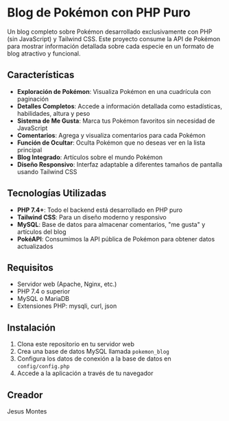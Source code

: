 # Blog de Pokémon con PHP Puro

Un blog completo sobre Pokémon desarrollado exclusivamente con PHP (sin JavaScript) y Tailwind CSS. Este proyecto consume la API de Pokémon para mostrar información detallada sobre cada especie en un formato de blog atractivo y funcional.

## Características

- **Exploración de Pokémon**: Visualiza Pokémon en una cuadrícula con paginación
- **Detalles Completos**: Accede a información detallada como estadísticas, habilidades, altura y peso
- **Sistema de Me Gusta**: Marca tus Pokémon favoritos sin necesidad de JavaScript
- **Comentarios**: Agrega y visualiza comentarios para cada Pokémon
- **Función de Ocultar**: Oculta Pokémon que no deseas ver en la lista principal
- **Blog Integrado**: Artículos sobre el mundo Pokémon
- **Diseño Responsivo**: Interfaz adaptable a diferentes tamaños de pantalla usando Tailwind CSS

## Tecnologías Utilizadas

- **PHP 7.4+**: Todo el backend está desarrollado en PHP puro
- **Tailwind CSS**: Para un diseño moderno y responsivo
- **MySQL**: Base de datos para almacenar comentarios, "me gusta" y artículos del blog
- **PokéAPI**: Consumimos la API pública de Pokémon para obtener datos actualizados

## Requisitos

- Servidor web (Apache, Nginx, etc.)
- PHP 7.4 o superior
- MySQL o MariaDB
- Extensiones PHP: mysqli, curl, json

## Instalación

1. Clona este repositorio en tu servidor web
2. Crea una base de datos MySQL llamada `pokemon_blog`
3. Configura los datos de conexión a la base de datos en `config/config.php`
4. Accede a la aplicación a través de tu navegador

## Creador
Jesus Montes
